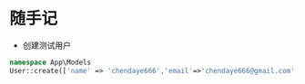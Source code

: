 # 随手记

- 创建测试用户
```php
namespace App\Models
User::create(['name' => 'chendaye666','email'=>'chendaye666@gmail.com','mobile' => 15271834241,'password' => bcrypt('long')]);
```
